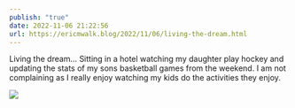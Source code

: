 ```yaml
---
publish: "true"
date: 2022-11-06 21:22:56
url: https://ericmwalk.blog/2022/11/06/living-the-dream.html
---
```


Living the dream… Sitting in a hotel watching my daughter play hockey and updating the stats of my sons basketball games from the weekend. I am not complaining as I really enjoy watching my kids do the activities they enjoy.


![](https://ericmwalk.blog/uploads/2022/46278bc765.jpg)